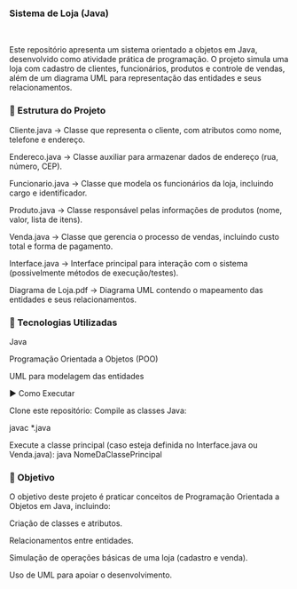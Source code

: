 ### Sistema de Loja (Java)
<br/>

Este repositório apresenta um sistema orientado a objetos em Java, desenvolvido como atividade prática de programação.
O projeto simula uma loja com cadastro de clientes, funcionários, produtos e controle de vendas, além de um diagrama UML para representação das entidades e seus relacionamentos.

### 📂 Estrutura do Projeto

Cliente.java → Classe que representa o cliente, com atributos como nome, telefone e endereço.

Endereco.java → Classe auxiliar para armazenar dados de endereço (rua, número, CEP).

Funcionario.java → Classe que modela os funcionários da loja, incluindo cargo e identificador.

Produto.java → Classe responsável pelas informações de produtos (nome, valor, lista de itens).

Venda.java → Classe que gerencia o processo de vendas, incluindo custo total e forma de pagamento.

Interface.java → Interface principal para interação com o sistema (possivelmente métodos de execução/testes).

Diagrama de Loja.pdf → Diagrama UML contendo o mapeamento das entidades e seus relacionamentos.

### 🚀 Tecnologias Utilizadas

Java

Programação Orientada a Objetos (POO)

UML para modelagem das entidades

▶️ Como Executar

Clone este repositório:
Compile as classes Java:

javac *.java

Execute a classe principal (caso esteja definida no Interface.java ou Venda.java):
java NomeDaClassePrincipal

### 📌 Objetivo
O objetivo deste projeto é praticar conceitos de Programação Orientada a Objetos em Java, incluindo:

Criação de classes e atributos.

Relacionamentos entre entidades.

Simulação de operações básicas de uma loja (cadastro e venda).

Uso de UML para apoiar o desenvolvimento.
